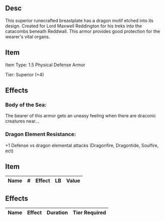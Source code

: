 ## Desc

This superior runecrafted breastplate has a dragon motif etched into its design. Created for Lord Maxwell Reddington for his treks into the catacombs beneath Reddwall. This armor provides good protection for the wearer's vital organs.

## Item

Item Type: 1.5 Physical Defense Armor

Tier: Superior (+4)

## Effects

### Body of the Sea:

The bearer of this armor gets an uneasy feeling when there are draconic creatures near…

### Dragon Element Resistance:

+1 Defense vs dragon elemental attacks (Dragonfire, Dragontide, Soulfire, ect)

## Item

| Name | # | Effect | LB | Value |
| :--: | :-: | :----: | :-: | :---: |

## Effects

| Name | Effect | Duration | Tier Required |
| :--- | :----: | :------: | :-----------: |
